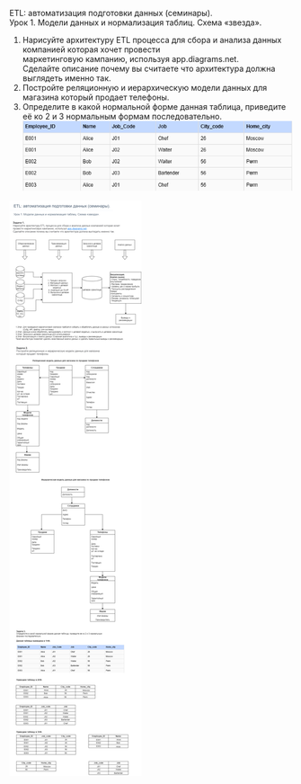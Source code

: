 ETL: автоматизация подготовки данных (семинары).  
Урок 1. Модели данных и нормализация таблиц. Схема «звезда».  
1. Нарисуйте архитектуру ETL процесса для сбора и анализа данных компанией которая хочет провести  
   маркетинговую кампанию, используя app.diagrams.net.  
   Сделайте описание почему вы считаете что архитектура должна выглядеть именно так.
2. Постройте реляционную и иерархическую модели данных для магазина который продает телефоны.
3. Определите в какой нормальной форме данная таблица, приведите её ко 2 и 3 нормальным формам последовательно.
![img.png](img.png)

![img.png](ETL_HW_1_Кошелев.А.png)